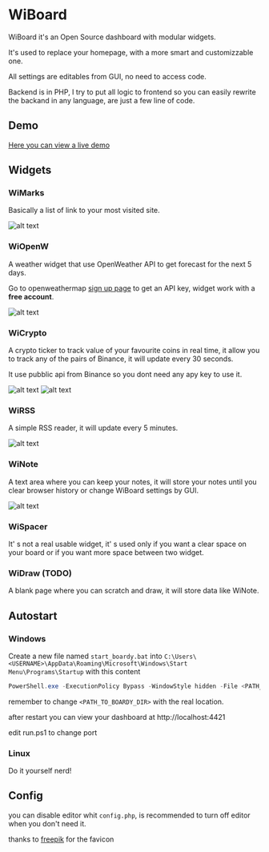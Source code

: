 # WiBoard

WiBoard it's an Open Source dashboard with modular widgets.

It's used to replace your homepage, with a more smart and customizzable one.

All settings are editables from GUI, no need to access code.

Backend is in PHP, I try to put all logic to frontend so you can easily rewrite the backand in any language, are just a few line of code.

## Demo

[Here you can view a live demo](http://boardy.altervista.org/)

## Widgets

### WiMarks

Basically a list of link to your most visited site.

![alt text](https://i.imgur.com/MXMyA0W.png)

### WiOpenW

A weather widget that use OpenWeather API to get forecast for the next 5 days.

Go to openweathermap [sign up page](https://home.openweathermap.org/users/sign_up) to get an API key, widget work with a **free account**.

![alt text](https://i.imgur.com/SLmt8MY.png)

### WiCrypto

A crypto ticker to track value of your favourite coins in real time, it allow you to track any of the pairs of Binance, it will update every 30 seconds.

It use pubblic api from Binance so you dont need any apy key to use it.

![alt text](https://i.imgur.com/TN5AMfd.png)
![alt text](https://i.imgur.com/hUOfQIC.png)

### WiRSS

A simple RSS reader, it will update every 5 minutes.

![alt text](https://i.imgur.com/OoczHp8.png)

### WiNote

A text area where you can keep your notes, it will store your notes until you clear browser history or change WiBoard settings by GUI.

![alt text](https://i.imgur.com/bocSirn.png)

### WiSpacer

It' s not a real usable widget, it' s used only if you want a clear space on your board or if you want more space between two widget.

### WiDraw (TODO)

A blank page where you can scratch and draw, it will store data like WiNote.

## Autostart

### Windows

Create a new file named `start_boardy.bat` into `C:\Users\<USERNAME>\AppData\Roaming\Microsoft\Windows\Start Menu\Programs\Startup` with this content

```powershell
PowerShell.exe -ExecutionPolicy Bypass -WindowStyle hidden -File <PATH_TO_BOARDY_DIR>\run.ps1
```

remember to change `<PATH_TO_BOARDY_DIR>` with the real location.

after restart you can view your dashboard at http://localhost:4421

edit run.ps1 to change port

### Linux

Do it yourself nerd!

## Config

you can disable editor whit `config.php`, is recommended to turn off editor when you don't need it.

thanks to [freepik](https://www.flaticon.com/authors/freepik) for the favicon